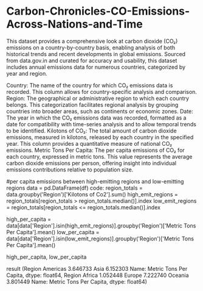 # Carbon-Chronicles-CO-Emissions-Across-Nations-and-Time

This dataset provides a comprehensive look at carbon dioxide (CO₂) emissions on a country-by-country basis, enabling analysis of both historical trends and recent developments in global emissions. Sourced from data.gov.in and curated for accuracy and usability, this dataset includes annual emissions data for numerous countries, categorized by year and region.

Country: The name of the country for which CO₂ emissions data is recorded. This column allows for country-specific analysis and comparison.
Region: The geographical or administrative region to which each country belongs. This categorization facilitates regional analysis by grouping countries into broader areas, such as continents or economic zones.
Date: The year in which the CO₂ emissions data was recorded, formatted as a date for compatibility with time-series analysis and to allow temporal trends to be identified.
Kilotons of CO₂: The total amount of carbon dioxide emissions, measured in kilotons, released by each country in the specified year. This column provides a quantitative measure of national CO₂ emissions.
Metric Tons Per Capita: The per capita emissions of CO₂ for each country, expressed in metric tons. This value represents the average carbon dioxide emissions per person, offering insight into individual emissions contributions relative to population size.


#per capita emissions between high-emitting regions and low-emitting regions
data = pd.DataFrame(df)
code:
region_totals = data.groupby('Region')['Kilotons of Co2'].sum()
high_emit_regions = region_totals[region_totals > region_totals.median()].index
low_emit_regions = region_totals[region_totals <= region_totals.median()].index

high_per_capita = data[data['Region'].isin(high_emit_regions)].groupby('Region')['Metric Tons Per Capita'].mean()
low_per_capita = data[data['Region'].isin(low_emit_regions)].groupby('Region')['Metric Tons Per Capita'].mean()

high_per_capita, low_per_capita

result
(Region
 Americas    3.646733
 Asia        6.152303
 Name: Metric Tons Per Capita, dtype: float64,
 Region
 Africa     1.052448
 Europe     7.222740
 Oceania    3.801449
 Name: Metric Tons Per Capita, dtype: float64)
